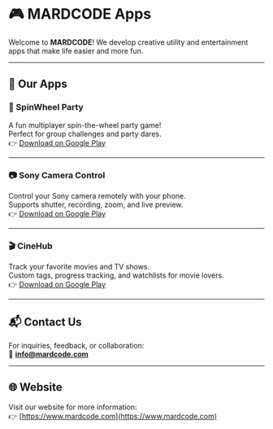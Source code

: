 # 🎮 MARDCODE Apps

Welcome to **MARDCODE**! We develop creative utility and entertainment apps that make life easier and more fun.

---

## 📱 Our Apps

### 🎉 SpinWheel Party  
A fun multiplayer spin-the-wheel party game!  
Perfect for group challenges and party dares.  
👉 [Download on Google Play](https://play.google.com/store/apps/details?id=com.mardcode.spinwheel)

---

### 📷 Sony Camera Control  
Control your Sony camera remotely with your phone.  
Supports shutter, recording, zoom, and live preview.  
👉 [Download on Google Play](https://play.google.com/store/apps/details?id=com.mardcode.sonycameracontrol)

---

### 🎬 CineHub  
Track your favorite movies and TV shows.  
Custom tags, progress tracking, and watchlists for movie lovers.  
👉 [Download on Google Play](https://play.google.com/store/apps/details?id=com.mardcode.cinehub)

---

## 📬 Contact Us

For inquiries, feedback, or collaboration:  
📧 **info@mardcode.com**

---

## 🌐 Website

Visit our website for more information:  
👉 [https://www.mardcode.com](https://www.mardcode.com)
